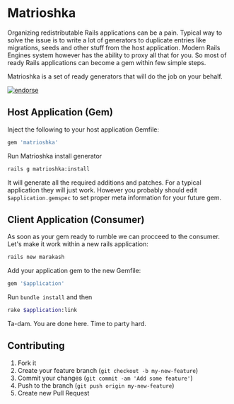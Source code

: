 # Matrioshka

Organizing redistributable Rails applications can be a pain. Typical way to solve the issue is to write a lot of generators to duplicate entries like migrations, seeds and other stuff from the host application. Modern Rails Engines system however has the ability to proxy all that for you. So most of ready Rails applications can become a gem within few simple steps. 

Matrioshka is a set of ready generators that will do the job on your behalf.

[![endorse](http://api.coderwall.com/inossidabile/endorsecount.png)](http://coderwall.com/inossidabile)

## Host Application (Gem)

Inject the following to your host application Gemfile:

```ruby
gem 'matrioshka'
```

Run Matrioshka install generator

```bash
rails g matrioshka:install
```

It will generate all the required additions and patches. For a typical application they will just work. However you probably should edit `$application.gemspec` to set proper meta information for your future gem.

## Client Application (Consumer)

As soon as your gem ready to rumble we can procceed to the consumer. Let's make it work within a new rails application:

```bash
rails new marakash
```

Add your application gem to the new Gemfile:

```ruby
gem '$application'
```

Run `bundle install` and then 

```bash
rake $application:link
```

Ta-dam. You are done here. Time to party hard.

## Contributing

1. Fork it
2. Create your feature branch (`git checkout -b my-new-feature`)
3. Commit your changes (`git commit -am 'Add some feature'`)
4. Push to the branch (`git push origin my-new-feature`)
5. Create new Pull Request
